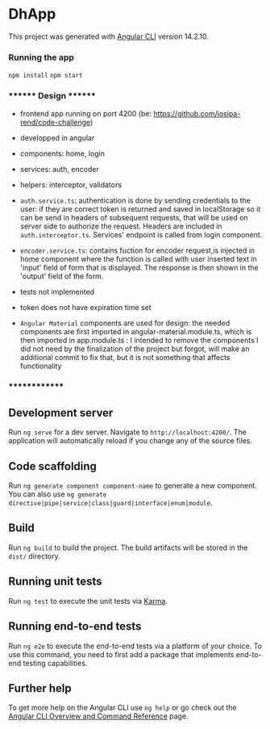 # DhApp

This project was generated with [Angular CLI](https://github.com/angular/angular-cli) version 14.2.10.

### Running the app

`npm install` 
`npm start`

### ****** Design ******

- frontend app running on port 4200 (be: https://github.com/josipa-rend/code-challenge)
- developped in angular
- components: home, login
- services: auth, encoder
- helpers: interceptor, validators

- `auth.service.ts`: authentication is done by sending credentials to the user: if they are correct token is returned and saved in localStorage so it can be send in headers of subsequent requests, that will be used on server side to authorize the request. Headers are included in `auth.interceptor.ts`. Services' endpoint is called from login component.

- `encoder.service.ts`: contains fuction for encoder request,is injected in home component where the function is called with user inserted text in 'input' field of form that is displayed. The response is then shown in the 'output' field of the form.

- tests not implemented

- token does not have expiration time set

- `Angular Material` components are used for design: the needed components are first imported in angular-material.module.ts, which is then imported in app.module.ts : I intended to remove the components I did not need by the finalization of the project but forgot, will make an additional commit to fix that, but it is not something that affects functionality

### ************


## Development server

Run `ng serve` for a dev server. Navigate to `http://localhost:4200/`. The application will automatically reload if you change any of the source files.

## Code scaffolding

Run `ng generate component component-name` to generate a new component. You can also use `ng generate directive|pipe|service|class|guard|interface|enum|module`.

## Build

Run `ng build` to build the project. The build artifacts will be stored in the `dist/` directory.

## Running unit tests

Run `ng test` to execute the unit tests via [Karma](https://karma-runner.github.io).

## Running end-to-end tests

Run `ng e2e` to execute the end-to-end tests via a platform of your choice. To use this command, you need to first add a package that implements end-to-end testing capabilities.

## Further help

To get more help on the Angular CLI use `ng help` or go check out the [Angular CLI Overview and Command Reference](https://angular.io/cli) page.


<!-- cd /Applications
open -a "Google Chrome" --args --disable-web-security --disable-gpu --user-data-dir=~/chromeTemp --disable-site-isolation-trials -->


